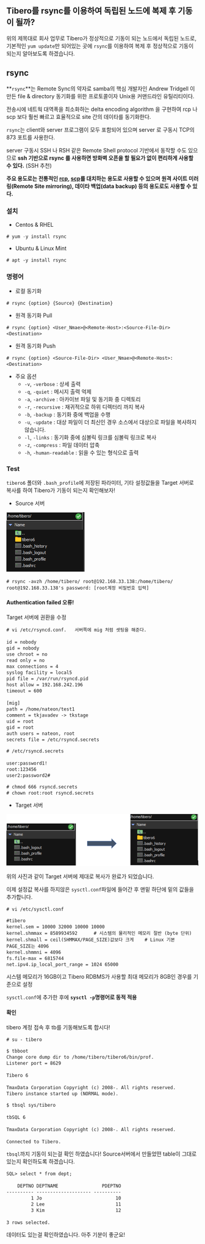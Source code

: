 ## Tibero를 rsync를 이용하여 독립된 노드에 복제 후 기동이 될까?

위의 제목대로 회사 업무로 Tibero가 정상적으로 기동이 되는 노드에서 독립된 노드로, 기본적인 `yum update`만 되어있는 곳에 `rsync`를 이용하여 복제 후 정상적으로 기동이 되는지 알아보도록 하겠습니다.





## rsync

**`rsync`**는 Remote Sync의 약자로 samba의 핵심 개발자인 Andrew Tridgell 이 만든 file & directory 동기화를 위한 프로토콜이자 Unix용 커맨드라인 유틸리티이다. 

전송시에 네트웍 대역폭을 최소화하는 delta encoding algorithm 을 구현하여 rcp 나 scp 보다 훨씬 빠르고 효율적으로 site 간의 데이타를 동기화한다.

`rsync`는 client와 server 프로그램이 모두 포함되어 있으며 server 로 구동시 TCP의 873 포트를 사용한다.

server 구동시 SSH 나 RSH 같은 Remote Shell protocol 기반에서 동작할 수도 있으므로 **ssh 기반으로 rsync 를 사용하면 방화벽 오픈을 할 필요가 없이 편리하게 사용할 수 있다.** (SSH 추천)

**주요 용도로는 전통적인 [rcp](http://en.wikipedia.org/wiki/Rcp_(Unix)), [scp](http://en.wikipedia.org/wiki/Secure_copy)를 대치하는 용도로 사용할 수 있으며 원격 사이트 미러링(Remote Site mirroring), 데이타 백업(data backup) 등의 용도로도 사용할 수 있다.**





### 설치

- Centos & RHEL

```v
# yum -y install rsync 
```

- Ubuntu & Linux Mint

```
# apt -y install rsync
```





### 명령어

- 로컬 동기화

```
# rsync {option} {Source} {Destination}
```

- 원격 동기화 Pull

```
# rsync {option} <User_Nmae>@<Remote-Host>:<Source-File-Dir> <Destination>
```

- 원격 동기화 Push

```
# rsync {option} <Source-File-Dir> <User_Nmae>@<Remote-Host>:<Destination>
```



- 주요 옵션
  - `-v`, `-verbose` : 상세 출력
  - `-q`, `-quiet` : 메시지 출력 억제
  - `-a`, `-archive` : 아카이브 파일 및 동기화 중 디렉토리
  - `-r`, `-recursive` : 재귀적으로 하위 디렉터리 까지 복사
  - `-b`, `-backup` : 동기화 중에 백업을 수행
  - `-u`, `-update` : 대상 파일이 더 최신인 경우 소스에서 대상으로 파일을 복사하지 않습니다.
  - `-l`, `-links` : 동기화 중에 심볼릭 링크를 심볼릭 링크로 복사
  - `-z`, `-compress` : 파일 데이터 압축
  - `-h`, `-human-readable` : 읽을 수 있는 형식으로 출력







### Test

`tibero6` 폴더와 `.bash_profile`에 저장된 파라미터, 기타 설정값들을 Target 서버로 복사를 하여 Tibero가 기동이 되는지 확인해보자!

- Source 서버

![image-20220118095441565](4_Tibero-rsync.assets/image-20220118095441565.png)

```
# rsync -avzh /home/tibero/ root@192.168.33.138:/home/tibero/
root@192.168.33.138's password: [root계정 비밀번호 입력]
```



#### Authentication failed 오류!

Target 서버에 권환을 수정

```
# vi /etc/rsyncd.conf.   서버쪽에 mig 처럼 셋팅을 해준다.

id = nobody
gid = nobody
use chroot = no
read only = no
max connections = 4
syslog facility = local5
pid file = /var/run/rsyncd.pid
host allow = 192.168.242.196
timeout = 600

[mig]
path = /home/nateon/test1
comment = tkjavadev -> tkstage
uid = root
gid = root
auth users = nateon, root
secrets file = /etc/rsyncd.secrets
```

 ```
 # /etc/rsyncd.secrets
 
 user:password1!
 root:123456
 user2:password2#
 ```

 ```
 # chmod 666 rsyncd.secrets
 # chown root:root rsyncd.secrets
 ```



- Target 서버

![image-20220118103145852](4_Tibero-rsync.assets/image-20220118103145852.png)

위의 사진과 같이 Target 서버에 제대로 복사가 완료가 되었습니다.



이제 설정값 복사를 하지않은 `sysctl.conf`파일에 들어간 후 맨밑 하단에 밑의 값들을 추가합니다.

```
# vi /etc/sysctl.conf
```

```
#tibero
kernel.sem = 10000 32000 10000 10000
kernel.shmmax = 8589934592		# 시스템의 물리적인 메모리 절반 (byte 단위)
kernel.shmall = ceil(SHMMAX/PAGE_SIZE)값보다 크게	# Linux 기본 PAGE_SIZE는 4096
kernel.shmmni = 4096
fs.file-max = 6815744
net.ipv4.ip_local_port_range = 1024 65000
```

시스템 메모리가 16GB이고 Tibero RDBMS가 사용할 최대 메모리가 8GB인 경우를 기준으로 설정

 `sysctl.conf`에 추가한 후에 **`sysctl -p`명령어로 동적 적용**



#### 확인

tibero 계정 접속 후 tb를 기동해보도록 합시다!

```
# su - tibero
```

```
$ tbboot
Change core dump dir to /home/tibero/tibero6/bin/prof.
Listener port = 8629

Tibero 6

TmaxData Corporation Copyright (c) 2008-. All rights reserved.
Tibero instance started up (NORMAL mode).
```

```
$ tbsql sys/tibero

tbSQL 6

TmaxData Corporation Copyright (c) 2008-. All rights reserved.

Connected to Tibero.
```



`tbsql`까지 기동이 되는걸 확인 하였습니다!  Source서버에서 만들었떤 table이 그대로 있는지 확인하도록 하겠습니다.

```
SQL> select * from dept;

    DEPTNO DEPTNAME                PDEPTNO
---------- -------------------- ----------
         1 Jo                           10
         2 Lee                          11
         3 Kim                          12

3 rows selected.
```



데이터도 있는걸 확인하였습니다. 아주 기분이 좋군요!
